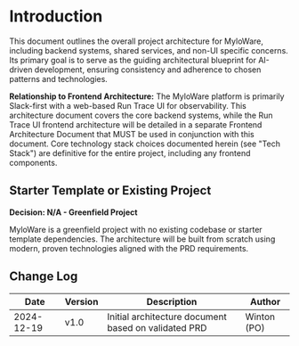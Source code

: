 # Introduction

This document outlines the overall project architecture for MyloWare, including backend systems, shared services, and non-UI specific concerns. Its primary goal is to serve as the guiding architectural blueprint for AI-driven development, ensuring consistency and adherence to chosen patterns and technologies.

**Relationship to Frontend Architecture:**
The MyloWare platform is primarily Slack-first with a web-based Run Trace UI for observability. This architecture document covers the core backend systems, while the Run Trace UI frontend architecture will be detailed in a separate Frontend Architecture Document that MUST be used in conjunction with this document. Core technology stack choices documented herein (see "Tech Stack") are definitive for the entire project, including any frontend components.

## Starter Template or Existing Project

**Decision: N/A - Greenfield Project**

MyloWare is a greenfield project with no existing codebase or starter template dependencies. The architecture will be built from scratch using modern, proven technologies aligned with the PRD requirements.

## Change Log

| Date | Version | Description | Author |
|------|---------|-------------|---------|
| 2024-12-19 | v1.0 | Initial architecture document based on validated PRD | Winton (PO) |
